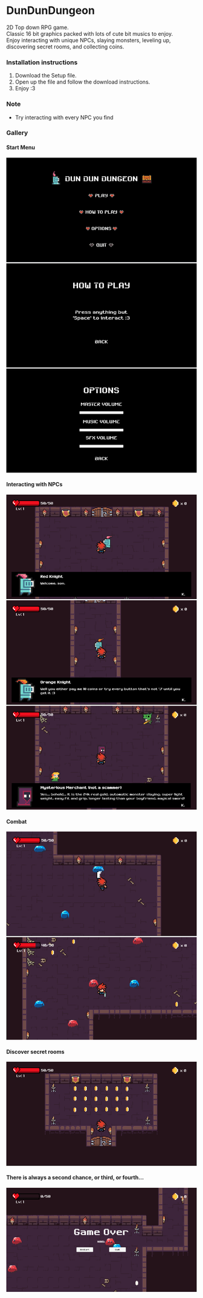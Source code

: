 # DunDunDungeon
2D Top down RPG game.  
Classic 16 bit graphics packed with lots of cute bit musics to enjoy.  
Enjoy interacting with unique NPCs, slaying monsters, leveling up, discovering secret rooms, and collecting coins.  

### Installation instructions
1. Download the Setup file.
2. Open up the file and follow the download instructions.
3. Enjoy :3

### Note
- Try interacting with every NPC you find

### Gallery
#### Start Menu
![Start Menu](https://github.com/CelineZhou3105/DunDunDungeon/blob/main/startmenu.png?raw=true)
![How To Play](https://github.com/CelineZhou3105/DunDunDungeon/blob/main/howtoplay.png?raw=true)
![options](https://github.com/CelineZhou3105/DunDunDungeon/blob/main/options.png?raw=true)

#### Interacting with NPCs
![Interacting with Red Knight](https://github.com/CelineZhou3105/DunDunDungeon/blob/main/main.png?raw=true)
![Interacting with Orange Knight](https://github.com/CelineZhou3105/DunDunDungeon/blob/main/hallway.png?raw=true)
![Interacting with Mysterious Merchant](https://github.com/CelineZhou3105/DunDunDungeon/blob/main/secretroom.PNG?raw=true)

#### Combat
![Battling Slimes](https://github.com/CelineZhou3105/DunDunDungeon/blob/main/level1.png?raw=true)
![Red and Blue Slimes](https://github.com/CelineZhou3105/DunDunDungeon/blob/main/level2.PNG?raw=true)

#### Discover secret rooms
![Secret room full of gold](https://github.com/CelineZhou3105/DunDunDungeon/blob/main/secretbank.PNG?raw=true)

#### There is always a second chance, or third, or fourth...
![Game Over](https://github.com/CelineZhou3105/DunDunDungeon/blob/main/gameover.PNG?raw=true)
